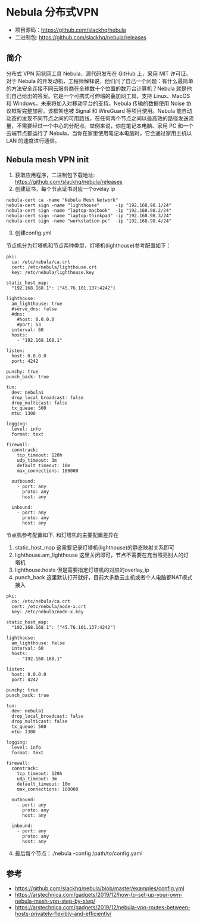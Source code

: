 # Nebula 分布式VPN 

* 项目源码：https://github.com/slackhq/nebula
* 二进制包: https://github.com/slackhq/nebula/releases

## 简介

  分布式 VPN 网状网工具 Nebula，源代码发布在 GitHub 上，采用 MIT 许可证。对于 Nebula 的开发动机，工程师解释说，他们问了自己一个问题：有什么最简单的方法安全连接不同云服务商在全球数十个位置的数万台计算机？Nebula 就是他们自己给出的答案。它是一个可携式可伸缩的叠加网工具，支持 Linux、MacOS 和 Windows，未来将加入对移动平台的支持。Nebula 传输的数据使用 Noise 协议框架完整加密，该框架也被 Signal 和 WireGuard 等项目使用。Nebula 能自动动态的发现不同节点之间的可用路线，在任何两个节点之间以最高效的路径发送流量，不需要经过一个中心的分配点。举例来说，你在笔记本电脑、家用 PC 和一个云端节点都运行了 Nebula，当你在家里使用笔记本电脑时，它会通过家用主机以 LAN 的速度进行通信。

## Nebula mesh VPN init

1. 获取应用程序，二进制包下载地址: https://github.com/slackhq/nebula/releases
2. 创建证书，每个节点证书对应一个ovelay ip
```  
nebula-cert ca -name "Nebula Mesh Network"
nebula-cert sign -name "lighthouse"      -ip "192.168.98.1/24"
nebula-cert sign -name "laptop-macbook"  -ip "192.168.98.2/24"
nebula-cert sign -name "laptop-thinkpad" -ip "192.168.98.3/24"
nebula-cert sign -name "workstation-pc"  -ip "192.168.98.4/24"
```

3. 创建config.yml

节点机分为灯塔机和节点两种类型，灯塔机(lighthouse)参考配置如下：

```
pki:
  ca: /etc/nebula/ca.crt
  cert: /etc/nebula/lighthouse.crt
  key: /etc/nebula/lighthouse.key

static_host_map:
  "192.168.168.1": ["45.76.101.137:4242"]

lighthouse:
  am_lighthouse: true
  #serve_dns: false
  #dns:
    #host: 0.0.0.0
    #port: 53
  interval: 60
  hosts:
    - "192.168.168.1"

listen:
  host: 0.0.0.0
  port: 4242

punchy: true
punch_back: true

tun:
  dev: nebula1
  drop_local_broadcast: false
  drop_multicast: false
  tx_queue: 500
  mtu: 1300

logging:
  level: info
  format: text

firewall:
  conntrack:
    tcp_timeout: 120h
    udp_timeout: 3m
    default_timeout: 10m
    max_connections: 100000

  outbound:
    - port: any
      proto: any
      host: any

  inbound:
    - port: any
      proto: any
      host: any
```

节点机参考配置如下, 和灯塔机的主要配置差异在

1. static_host_map 这需要记录灯塔机(lighthouse)的静态映射关系即可
2. lighthouse.am_lighthouse 这里关闭即可，节点不需要在充当照亮别人的灯塔机
3. lighthouse.hosts 但是需要指定灯塔机的对应的overlay_ip
4. punch_back 这里默认打开就好，目前大多数云主机或者个人电脑都NAT模式接入

```
pki:
  ca: /etc/nebula/ca.crt
  cert: /etc/nebula/node-x.crt
  key: /etc/nebula/node-x.key

static_host_map:
  "192.168.168.1": ["45.76.101.137:4242"]

lighthouse:
  am_lighthouse: false
  interval: 60
  hosts:
    - "192.168.168.1"

listen:
  host: 0.0.0.0
  port: 4242

punchy: true
punch_back: true

tun:
  dev: nebula1
  drop_local_broadcast: false
  drop_multicast: false
  tx_queue: 500
  mtu: 1300

logging:
  level: info
  format: text

firewall:
  conntrack:
    tcp_timeout: 120h
    udp_timeout: 3m
    default_timeout: 10m
    max_connections: 100000

  outbound:
    - port: any
      proto: any
      host: any

  inbound:
    - port: any
      proto: any
      host: any
```

4. 最后每个节点：./nebula -config /path/to/config.yaml

## 参考

* https://github.com/slackhq/nebula/blob/master/examples/config.yml
* https://arstechnica.com/gadgets/2019/12/how-to-set-up-your-own-nebula-mesh-vpn-step-by-step/
* https://arstechnica.com/gadgets/2019/12/nebula-vpn-routes-between-hosts-privately-flexibly-and-efficiently/

